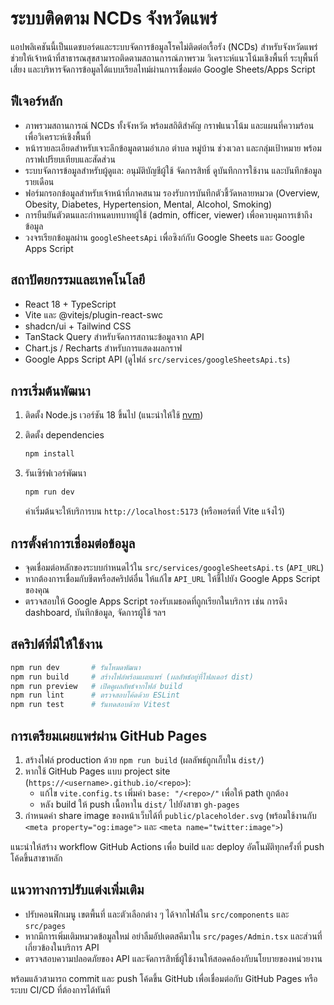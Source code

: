 # ระบบติดตาม NCDs จังหวัดแพร่

แอปพลิเคชันนี้เป็นแดชบอร์ดและระบบจัดการข้อมูลโรคไม่ติดต่อเรื้อรัง (NCDs) สำหรับจังหวัดแพร่ ช่วยให้เจ้าหน้าที่สาธารณสุขสามารถติดตามสถานการณ์ภาพรวม วิเคราะห์แนวโน้มเชิงพื้นที่ ระบุพื้นที่เสี่ยง และบริหารจัดการข้อมูลได้แบบเรียลไทม์ผ่านการเชื่อมต่อ Google Sheets/Apps Script

## ฟีเจอร์หลัก

- ภาพรวมสถานการณ์ NCDs ทั้งจังหวัด พร้อมสถิติสำคัญ กราฟแนวโน้ม และแผนที่ความร้อนเพื่อวิเคราะห์เชิงพื้นที่
- หน้ารายละเอียดสำหรับเจาะลึกข้อมูลตามอำเภอ ตำบล หมู่บ้าน ช่วงเวลา และกลุ่มเป้าหมาย พร้อมกราฟเปรียบเทียบและสัดส่วน
- ระบบจัดการข้อมูลสำหรับผู้ดูแล: อนุมัติบัญชีผู้ใช้ จัดการสิทธิ์ ดูบันทึกการใช้งาน และบันทึกข้อมูลรายเดือน
- ฟอร์มกรอกข้อมูลสำหรับเจ้าหน้าที่ภาคสนาม รองรับการบันทึกตัวชี้วัดหลายหมวด (Overview, Obesity, Diabetes, Hypertension, Mental, Alcohol, Smoking)
- การยืนยันตัวตนและกำหนดบทบาทผู้ใช้ (admin, officer, viewer) เพื่อควบคุมการเข้าถึงข้อมูล
- วงจรเรียกข้อมูลผ่าน `googleSheetsApi` เพื่อซิงก์กับ Google Sheets และ Google Apps Script

## สถาปัตยกรรมและเทคโนโลยี

- React 18 + TypeScript
- Vite และ @vitejs/plugin-react-swc
- shadcn/ui + Tailwind CSS
- TanStack Query สำหรับจัดการสถานะข้อมูลจาก API
- Chart.js / Recharts สำหรับการแสดงผลกราฟ
- Google Apps Script API (ดูไฟล์ `src/services/googleSheetsApi.ts`)

## การเริ่มต้นพัฒนา

1. ติดตั้ง Node.js เวอร์ชัน 18 ขึ้นไป (แนะนำให้ใช้ [nvm](https://github.com/nvm-sh/nvm))
2. ติดตั้ง dependencies

   ```sh
   npm install
   ```

3. รันเซิร์ฟเวอร์พัฒนา

   ```sh
   npm run dev
   ```

   ค่าเริ่มต้นจะให้บริการบน `http://localhost:5173` (หรือพอร์ตที่ Vite แจ้งไว้)

## การตั้งค่าการเชื่อมต่อข้อมูล

- จุดเชื่อมต่อหลักของระบบกำหนดไว้ใน `src/services/googleSheetsApi.ts` (`API_URL`)
- หากต้องการเชื่อมกับชีตหรือสคริปต์อื่น ให้แก้ไข `API_URL` ให้ชี้ไปยัง Google Apps Script ของคุณ
- ตรวจสอบให้ Google Apps Script รองรับเมธอดที่ถูกเรียกในบริการ เช่น การดึง dashboard, บันทึกข้อมูล, จัดการผู้ใช้ ฯลฯ

## สคริปต์ที่มีให้ใช้งาน

```sh
npm run dev       # รันโหมดพัฒนา
npm run build     # สร้างไฟล์พร้อมเผยแพร่ (ผลลัพธ์อยู่ที่โฟลเดอร์ dist)
npm run preview   # เปิดดูผลลัพธ์จากไฟล์ build
npm run lint      # ตรวจสอบโค้ดด้วย ESLint
npm run test      # รันทดสอบด้วย Vitest
```

## การเตรียมเผยแพร่ผ่าน GitHub Pages

1. สร้างไฟล์ production ด้วย `npm run build` (ผลลัพธ์ถูกเก็บใน `dist/`)
2. หากใช้ GitHub Pages แบบ project site (`https://<username>.github.io/<repo>`):
   - แก้ไข `vite.config.ts` เพิ่มค่า `base: "/<repo>/"` เพื่อให้ path ถูกต้อง
   - หลัง build ให้ push เนื้อหาใน `dist/` ไปยังสาขา `gh-pages`
3. กำหนดค่า share image ของหน้าเว็บได้ที่ `public/placeholder.svg` (พร้อมใช้งานกับ `<meta property="og:image">` และ `<meta name="twitter:image">`)

แนะนำให้สร้าง workflow GitHub Actions เพื่อ build และ deploy อัตโนมัติทุกครั้งที่ push โค้ดขึ้นสาขาหลัก

## แนวทางการปรับแต่งเพิ่มเติม

- ปรับคอนฟิกเมนู เขตพื้นที่ และตัวเลือกต่าง ๆ ได้จากไฟล์ใน `src/components` และ `src/pages`
- หากมีการเพิ่มเติมหมวดข้อมูลใหม่ อย่าลืมอัปเดตสคีมาใน `src/pages/Admin.tsx` และส่วนที่เกี่ยวข้องในบริการ API
- ตรวจสอบความปลอดภัยของ API และจัดการสิทธิ์ผู้ใช้งานให้สอดคล้องกับนโยบายของหน่วยงาน

พร้อมแล้วสามารถ commit และ push โค้ดขึ้น GitHub เพื่อเชื่อมต่อกับ GitHub Pages หรือระบบ CI/CD ที่ต้องการได้ทันที

